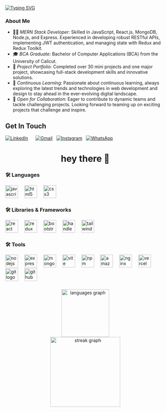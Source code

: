 [![Typing SVG](https://readme-typing-svg.herokuapp.com?font=Fira+Code&weight=700&size=25&pause=1000&color=FF3249&width=435&lines=I+am+Muhammed+Fahiz+K;Hello%2C+There)](https://git.io/typing-svg)


### About Me

- 👨‍💻 *MERN Stack Developer:* Skilled in JavaScript, React.js, MongoDB, Node.js, and Express. Experienced in developing robust RESTful APIs, implementing JWT authentication, and managing state with Redux and Redux Toolkit.
- 🎓 *BCA Graduate:* Bachelor of Computer Applications (BCA) from the University of Calicut.
 - 📂 *Project Portfolio:* Completed over 30 mini projects and one major project, showcasing full-stack development skills and innovative solutions.
- 🚀 *Continuous Learning:* Passionate about continuous learning, always exploring the latest trends and technologies in web development and design to stay ahead in the ever-evolving digital landscape.
- 🤝 *Open for Collaboration:* Eager to contribute to dynamic teams and tackle challenging projects. Looking forward to teaming up on exciting projects that challenge and inspire.



##  Get In Touch
[![LinkedIn](https://img.shields.io/badge/LinkedIn-%230077B5.svg?logo=linkedin&logoColor=white)](https://www.linkedin.com/in/minhaj-kc-a7b118308) &nbsp;&nbsp;
&nbsp;&nbsp;[![Gmail](https://img.shields.io/badge/Gmail-%23D14836.svg?logo=Gmail&logoColor=white)](mailto:fahizk100@gmiail.com)
&nbsp;&nbsp;[![Instagram](https://img.shields.io/badge/Instagram-%23E4405F.svg?logo=Instagram&logoColor=white)]([https://instagram.com/fahiz._k](https://www.instagram.com/fahiz_.))
&nbsp;&nbsp;[![WhatsApp](https://img.shields.io/badge/WhatsApp-25D366?logo=whatsapp&logoColor=white)](https://wa.me/9961130563)



###

###

<h1 align="center">hey there 👋</h1>

###
<h3 align="left">🛠 Languages</h3>

<div align="left">
  <img src="https://skillicons.dev/icons?i=js" height="40" alt="javascript logo" />
  <img width="12" />
  <img src="https://skillicons.dev/icons?i=html" height="40" alt="html5 logo" />
  <img width="12" />
  <img src="https://cdn.simpleicons.org/css3/1572B6" height="40" alt="css3 logo" />
</div>

<h3 align="left">🛠 Libraries & Frameworks</h3>

<div align="left">
  <img src="https://skillicons.dev/icons?i=react" height="40" alt="react logo" />
  <img width="12" />
  <img src="https://skillicons.dev/icons?i=redux" height="40" alt="redux logo" />
  <img width="12" />
  <img src="https://cdn.jsdelivr.net/gh/devicons/devicon/icons/bootstrap/bootstrap-original.svg" height="40" alt="bootstrap logo" />
  <img width="12" />
  <img src="https://cdn.simpleicons.org/handlebarsdotjs/000000" height="40" alt="handlebars logo" />
  <img width="12" />
  <img src="https://skillicons.dev/icons?i=tailwind" height="40" alt="tailwindcss logo" />
</div>

<h3 align="left">🛠 Tools</h3>

<div align="left">
  <img src="https://skillicons.dev/icons?i=nodejs" height="40" alt="nodejs logo" />
  <img width="12" />
  <img src="https://skillicons.dev/icons?i=express" height="40" alt="express logo" />
  <img width="12" />
  <img src="https://skillicons.dev/icons?i=mongodb" height="40" alt="mongodb logo" />
  <img width="12" />
  <img src="https://skillicons.dev/icons?i=vite" height="40" alt="vite logo" />
  <img width="12" />
  <img src="https://cdn.jsdelivr.net/gh/devicons/devicon/icons/npm/npm-original-wordmark.svg" height="40" alt="npm logo" />
  <img width="12" />
  <img src="https://skillicons.dev/icons?i=aws" height="40" alt="amazonwebservices logo" />
  <img width="12" />
  <img src="https://cdn.simpleicons.org/nginx/009639" height="40" alt="nginx logo" />
  <img width="12" />
  <img src="https://skillicons.dev/icons?i=vercel" height="40" alt="vercel logo" />
  <img width="12" />
  <img src="https://cdn.jsdelivr.net/gh/devicons/devicon/icons/git/git-original.svg" height="40" alt="git logo" />
  <img width="12" />
  <img src="https://skillicons.dev/icons?i=github" height="40" alt="github logo" />
</div>


###
<div align="center">

  <img src="https://github-readme-stats.vercel.app/api/top-langs?username=muhammedfahizk&locale=en&hide_title=false&layout=compact&card_width=320&langs_count=5&theme=dracula&hide_border=false" height="150" alt="languages graph" />
</div>




<div align="center">
  <img src="https://streak-stats.demolab.com?user=muhammedfahizk&locale=en&mode=daily&theme=dark&hide_border=false&border_radius=5&order=3" height="220" alt="streak graph"  />
</div>



###

